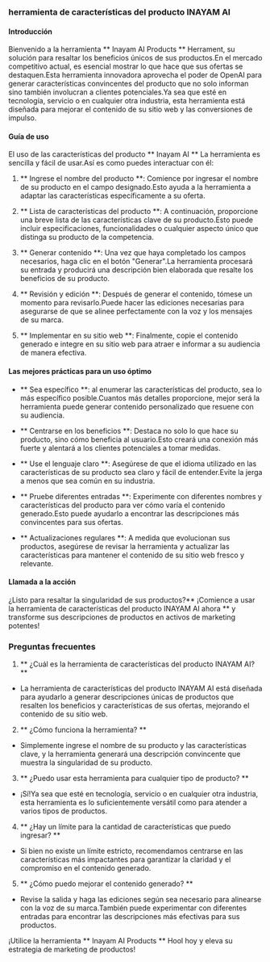 ### herramienta de características del producto INAYAM AI

#### Introducción
Bienvenido a la herramienta ** Inayam AI Products ** Herrament, su solución para resaltar los beneficios únicos de sus productos.En el mercado competitivo actual, es esencial mostrar lo que hace que sus ofertas se destaquen.Esta herramienta innovadora aprovecha el poder de OpenAI para generar características convincentes del producto que no solo informan sino también involucran a clientes potenciales.Ya sea que esté en tecnología, servicio o en cualquier otra industria, esta herramienta está diseñada para mejorar el contenido de su sitio web y las conversiones de impulso.

#### Guía de uso
El uso de las características del producto ** Inayam AI ** La herramienta es sencilla y fácil de usar.Así es como puedes interactuar con él:

1. ** Ingrese el nombre del producto **: Comience por ingresar el nombre de su producto en el campo designado.Esto ayuda a la herramienta a adaptar las características específicamente a su oferta.

2. ** Lista de características del producto **: A continuación, proporcione una breve lista de las características clave de su producto.Esto puede incluir especificaciones, funcionalidades o cualquier aspecto único que distinga su producto de la competencia.

3. ** Generar contenido **: Una vez que haya completado los campos necesarios, haga clic en el botón "Generar".La herramienta procesará su entrada y producirá una descripción bien elaborada que resalte los beneficios de su producto.

4. ** Revisión y edición **: Después de generar el contenido, tómese un momento para revisarlo.Puede hacer las ediciones necesarias para asegurarse de que se alinee perfectamente con la voz y los mensajes de su marca.

5. ** Implementar en su sitio web **: Finalmente, copie el contenido generado e integre en su sitio web para atraer e informar a su audiencia de manera efectiva.

#### Las mejores prácticas para un uso óptimo
- ** Sea específico **: al enumerar las características del producto, sea lo más específico posible.Cuantos más detalles proporcione, mejor será la herramienta puede generar contenido personalizado que resuene con su audiencia.

- ** Centrarse en los beneficios **: Destaca no solo lo que hace su producto, sino cómo beneficia al usuario.Esto creará una conexión más fuerte y alentará a los clientes potenciales a tomar medidas.

- ** Use el lenguaje claro **: Asegúrese de que el idioma utilizado en las características de su producto sea claro y fácil de entender.Evite la jerga a menos que sea común en su industria.

- ** Pruebe diferentes entradas **: Experimente con diferentes nombres y características del producto para ver cómo varía el contenido generado.Esto puede ayudarlo a encontrar las descripciones más convincentes para sus ofertas.

- ** Actualizaciones regulares **: A medida que evolucionan sus productos, asegúrese de revisar la herramienta y actualizar las características para mantener el contenido de su sitio web fresco y relevante.

#### Llamada a la acción
¿Listo para resaltar la singularidad de sus productos?** ¡Comience a usar la herramienta de características del producto INAYAM AI ahora ** y transforme sus descripciones de productos en activos de marketing potentes!

### Preguntas frecuentes

1. ** ¿Cuál es la herramienta de características del producto INAYAM AI? **
- La herramienta de características del producto INAYAM AI está diseñada para ayudarlo a generar descripciones únicas de productos que resalten los beneficios y características de sus ofertas, mejorando el contenido de su sitio web.

2. ** ¿Cómo funciona la herramienta? **
- Simplemente ingrese el nombre de su producto y las características clave, y la herramienta generará una descripción convincente que muestra la singularidad de su producto.

3. ** ¿Puedo usar esta herramienta para cualquier tipo de producto? **
- ¡Sí!Ya sea que esté en tecnología, servicio o en cualquier otra industria, esta herramienta es lo suficientemente versátil como para atender a varios tipos de productos.

4. ** ¿Hay un límite para la cantidad de características que puedo ingresar? **
- Si bien no existe un límite estricto, recomendamos centrarse en las características más impactantes para garantizar la claridad y el compromiso en el contenido generado.

5. ** ¿Cómo puedo mejorar el contenido generado? **
- Revise la salida y haga las ediciones según sea necesario para alinearse con la voz de su marca.También puede experimentar con diferentes entradas para encontrar las descripciones más efectivas para sus productos.

¡Utilice la herramienta ** Inayam AI Products ** Hool hoy y eleva su estrategia de marketing de productos!